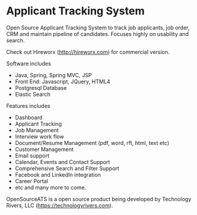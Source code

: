 # Applicant Tracking System
Open Source Applicant Tracking System to track job applicants, job order, CRM and maintain pipeline of candidates.
Focuses highly on usability and search.

Check out Hireworx (http://hireworx.com) for commercial version. 

Software includes
* Java, Spring, Spring MVC, JSP
* Front End: Javascript, JQuery, HTML4
* Postgresql Database
* Elastic Search 

Features includes
* Dashboard
* Applicant Tracking
* Job Management
* Interview work flow
* Document/Resume Management (pdf, word, rft, html, text etc)
* Customer Management
* Email support
* Calendar, Events and Contact Support
* Comprehensive Search and Filter Support
* Facebook and LinkedIn integration
* Career Portal
* etc and many more to come.

OpenSourceATS is a open source product being developed by Technology Rivers, LLC (https://technologyrivers.com). 
